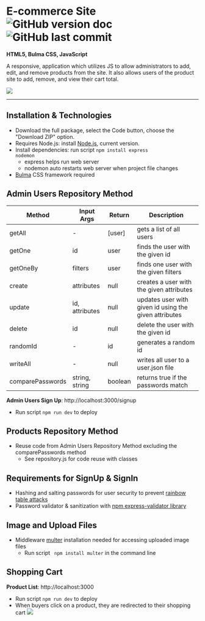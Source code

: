 # E-commerce Site  ![GitHub version doc](https://img.shields.io/badge/Version-1.0.0-red) ![GitHub last commit](https://img.shields.io/github/last-commit/dcc5235/EComm_Shop?style=flat-square) 

**HTML5, Bulma CSS, JavaScript**

A responsive, application which utilizes JS to allow administrators to add, edit, and remove products from the site. It also allows users of the product site to add, remove, and view their cart total.

![](https://scontent.fdpa1-1.fna.fbcdn.net/v/t1.0-9/127220379_1267840890260416_393458326415392942_o.jpg?_nc_cat=100&ccb=2&_nc_sid=0debeb&_nc_ohc=RE0aVnZY7tEAX_HKiD8&_nc_ht=scontent.fdpa1-1.fna&oh=0a3ff9ad6d0ad90c3e330c509c3e8c46&oe=601EE185)

---

## Installation & Technologies
- Download the full package, select the Code button, choose the "Download ZIP" option.
- Requires Node.js: install [Node.js](https://nodejs.org/en/), current version.
- Install dependencies: run script <code>npm install express nodemon</code>
  - express helps run web server
  - nodemon auto restarts web server when project file changes
- [Bulma](https://bulma.io/) CSS framework required

## Admin Users Repository Method
Method | Input Args | Return | Description
------------ | ------------- | ------------- | ------------- 
getAll | - | [user] | gets a list of all users
getOne | id | user | finds the user with the given id
getOneBy | filters | user | finds one user with the given filters
create | attributes | null | creates a user with the given attributes
update | id, attributes | null | updates user with given id using the given attributes
delete | id | null | delete the user with the given id
randomId | - | id | generates a random id
writeAll | - | null | writes all user to a user.json file
comparePasswords | string, string | boolean | returns true if the passwords match

**Admin Users Sign Up**: http://localhost:3000/signup
  - Run script <code>npm run dev</code> to deploy

## Products Repository Method
- Reuse code from Admin Users Repository Method excluding the comparePasswords method
  - See repository.js for code reuse with classes

## Requirements for SignUp & SignIn
- Hashing and salting passwords for user security to prevent [rainbow table attacks](https://bit.ly/3lIGyXn)
- Password validator & sanitization with [npm express-validator library](https://www.npmjs.com/package/express-validator)

## Image and Upload Files
- Middleware [multer](https://www.npmjs.com/package/multer) installation needed for accessing uploaded image files
  - Run script <code> npm install multer</code> in the command line

## Shopping Cart
**Product List**: http://localhost:3000
  - Run script <code>npm run dev</code> to deploy
  - When buyers click on a product, they are redirected to their shopping cart
  ![](https://scontent.fdpa1-1.fna.fbcdn.net/v/t1.0-9/126867886_1267857883592050_1389238540960618538_n.jpg?_nc_cat=100&ccb=2&_nc_sid=0debeb&_nc_ohc=ngcabC3jsZAAX83U4Ax&_nc_ht=scontent.fdpa1-1.fna&oh=d5fea4796f416107f8f3daaaf1ab1468&oe=601C167E)
